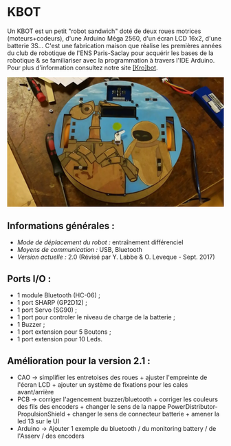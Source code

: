 # KBOT

Un KBOT est un petit "robot sandwich" doté de deux roues motrices (moteurs+codeurs), d'une Arduino Méga 2560, d'un écran LCD 16x2, d'une batterie 3S… C'est une fabrication maison que réalise les premières années du club de robotique de l'ENS Paris-Saclay pour acquérir les bases de la robotique & se familiariser avec la programmation à travers l'IDE Arduino.
Pour plus d'information consultez notre site [[Kro]bot](https://wiki.crans.org/ClubKrobot).

![KBOT_V2](IMG_20171019_004054_02.jpg)

## Informations générales :
* *Mode de déplacement du robot :* entraînement différenciel
* *Moyens de communication :* USB, Bluetooth
* *Version actuelle :* 2.0 (Révisé par Y. Labbe & O. Leveque - Sept. 2017)

## Ports I/O :
* 1 module Bluetooth (HC-06) ;
* 1 port SHARP (GP2D12) ;
* 1 port Servo (SG90) ;
* 1 port pour controler le niveau de charge de la batterie ;
* 1 Buzzer ;
* 1 port extension pour 5 Boutons ;
* 1 port extension pour 10 Leds.

## Amélioration pour la version 2.1 :
* CAO -> simplifier les entretoises des roues + ajuster l'empreinte de l'écran LCD + ajouter un système de fixations pour les cales avant/arrière
* PCB -> corriger l'agencement buzzer/bluetooth + corriger les couleurs des fils des encoders + changer le sens de la nappe PowerDistributor-PropulsionShield + changer le sens de connecteur batterie + amener la led 13 sur le UI
* Arduino -> Ajouter 1 exemple du bluetooth / du monitoring battery / de l'Asserv / des encoders
